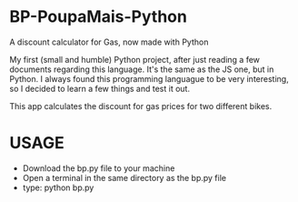 # BP-PoupaMais-Python
A discount calculator for Gas, now made with Python

My first (small and humble) Python project, after just reading a few documents regarding this language. It's the same as the JS one, but in Python. I always found this programming languague to be very interesting, so I decided to learn a few things and test it out.

This app calculates the discount for gas prices for two different bikes.

# USAGE
 - Download the bp.py file to your machine
 - Open a terminal in the same directory as the bp.py file
 - type: python bp.py
